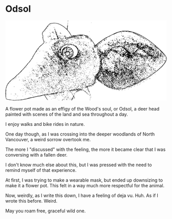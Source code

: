 # Odsol

![Wood's soul](/src/Woodsoul.png)

A flower pot made as an effigy of the Wood's soul, or Odsol,
a deer head painted with scenes of the land and sea throughout a day.

I enjoy walks and bike rides in nature.

One day though, as I was crossing into the deeper woodlands of North Vancouver, a weird sorrow overtook me.

The more I "discussed" with the feeling, the more it became clear that I was conversing with a fallen deer.

I don't know much else about this, but I was pressed with the need to remind myself of that experience.

At first, I was trying to make a wearable mask, but ended up downsizing to make it a flower pot.
This felt in a way much more respectful for the animal.

Now, weirdly, as I write this down, I have a feeling of deja vu. Huh. As if I wrote this before. Weird.

May you roam free, graceful wild one.